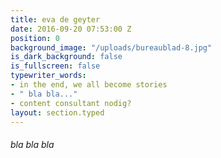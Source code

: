 ```yaml
---
title: eva de geyter
date: 2016-09-20 07:53:00 Z
position: 0
background_image: "/uploads/bureaublad-8.jpg"
is_dark_background: false
is_fullscreen: false
typewriter_words:
- in the end, we all become stories
- " bla bla..."
- content consultant nodig?
layout: section.typed
---
```


###### <span id="typed">bla bla bla</span>